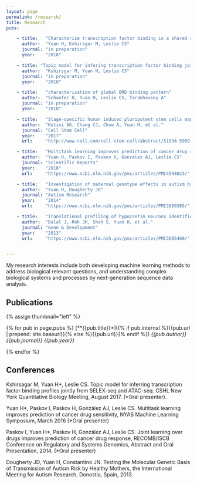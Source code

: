 ```yaml
---
layout: page
permalink: /research/
title: Research
pubs:

    - title:   "Characterize transcription factor binding in a shared space"
      author:  "Yuan H, Kshirsgar M, Leslie CS"
      journal: "in preparation"
      year:    "2018"

    - title: "Topic model for infering transcription factor binding jointly from SELEX-seq and ATAC_seq"
      author:  "Kshirsgar M, Yuan H, Leslie CS"
      journal: "in preparation"
      year:    "2018"

    - title:   "characterization of global BRD binding pattern"
      author:  "Schaefer U, Yuan H, Leslie CS, Tarakhovsky A"
      journal: "in preparation"
      year:    "2018"

    - title:   "Stage-specific human induced pluripotent stem cells map the progression of meyloid transformation to transplantable leukemia"
      author:  "Kotini AG, Chang CJ, Chow A, Yuan H, et al."
      journal: "Cell Stem Cell"
      year:    "2017"
      url:     "http://www.cell.com/cell-stem-cell/abstract/S1934-5909(17)30031-0"

    - title:   "Multitask learning improves prediction of cancer drug sensitivity"
      author:  "Yuan H, Paskov I, Paskov H, Gonzalez AJ, Leslie CS"
      journal: "Scientific Reports"
      year:    "2016"
      url:     "https://www.ncbi.nlm.nih.gov/pmc/articles/PMC4994023/"

    - title:   "Investigation of maternal genotype effects in autism by genome-wide association"
      author:  "Yuan H, Dougherty JD"
      journal: "Autism Research"
      year:    "2014"
      url:     "https://www.ncbi.nlm.nih.gov/pmc/articles/PMC3989385/"

    - title:   "Translational profiling of hypocretin neurons identifies candidate molecules for sleep regulation"
      author:  "Dalal J, Roh JH, Shah S, Yuan H, et al."
      journal: "Gene & Development"
      year:    "2013"
      url:     "https://www.ncbi.nlm.nih.gov/pmc/articles/PMC3605469/"


---
```


My research interests include both developing machine learning methods to address biological relevant questions, and understanding complex biological systems and processes by next-generation sequence data analysis.

## Publications

{% assign thumbnail="left" %}

{% for pub in page.pubs %}
[**{{pub.title}}*]({% if pub.internal %}{{pub.url | prepend: site.baseurl}}{% else %}{{pub.url}}{% endif %})
*{{pub.author}}*
*{{pub.journal}}*
*{{pub.year}}* 

{% endfor %}

## Conferences
Kshirsagar M, Yuan H*, Leslie CS. Topic model for inferring transcription factor binding profiles jointly from SELEX-seq and ATAC-seq. CSHL New York Quantitative Biology Meeting, August 2017. (*Oral presenter).

Yuan H*, Paskov I, Paskov H, González AJ, Leslie CS. Multitask learning improves prediction of cancer drug sensitivity, NYAS Machine Learning Symposium, March 2016 (*Oral presenter)

Paskov I, Yuan H*, Paskov H, González AJ, Leslie CS. Joint learning over drugs improves prediction of cancer drug response, RECOMB/ISCB Conference on Regulatory and Systems Genomics, Abstract and Oral Presentation, 2014. (*Oral presenter)

Dougherty JD, Yuan H, Constantino JN. Testing the Molecular Genetic Basis of Transmission of Autism Risk by Healthy Mothers, the International Meeting for Autism Research, Donostia, Spain, 2013.

